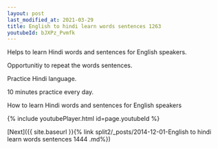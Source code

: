 ```yaml
---
layout: post
last_modified_at: 2021-03-29
title: English to hindi learn words sentences 1263 
youtubeId: bJXPz_Pvmfk
---
```

 
 
Helps to learn Hindi words and sentences for English speakers.

Opportunitiy to repeat the words sentences. 

Practice Hindi language. 
 
10 minutes practice every day. 
 
How to learn Hindi words and sentences for English speakers 
 
{% include youtubePlayer.html id=page.youtubeId %}
 
 
[Next]({{ site.baseurl }}{% link  split2/_posts/2014-12-01-English to hindi learn words sentences 1444 .md%})
 
